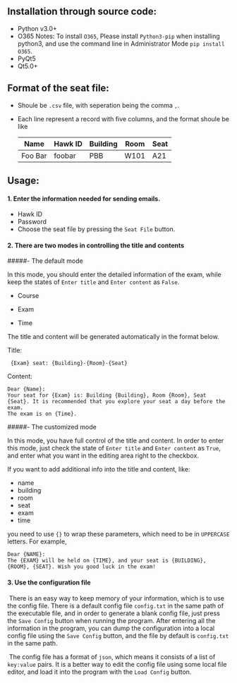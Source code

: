 ## Installation through source code:
- Python v3.0+
- O365
  Notes: To install `O365`, Please install `Python3-pip` when installing python3, and use the command line in Administrator Mode
  `pip install O365`.
- PyQt5
- Qt5.0+

## Format of the seat file:
- Shoule be `.csv` file, with seperation being the comma `,`.
- Each line represent a record with five columns, and the format shoule be like

  | Name    | Hawk ID | Building | Room | Seat |
  | ------- | ------- | -------- | ---- | ---- |
  | Foo Bar | foobar  | PBB      | W101 | A21  |

## Usage:

#### 1. Enter the information needed for sending emails.

- Hawk ID
- Password
- Choose the seat file by pressing the `Seat File` button.

#### 2. There are two modes in controlling the title and contents
#####- The default mode

   In this mode, you should enter the detailed information of the exam, while keep the states of `Enter title` and `Enter content` as `False`.

   - Course

   - Exam

   - Time

   The title and content will be generated automatically in the format below.

   Title:

     {Exam} seat: {Building}-{Room}-{Seat}

   Content:

````
Dear {Name}:
Your seat for {Exam} is: Building {Building}, Room {Room}, Seat {Seat}. It is recommended that you explore your seat a day before the exam.
The exam is on {Time}. 
````
#####- The customized mode

  In this mode, you have full control of the title and content. In order to enter this mode, just check the state of `Enter title` and `Enter content` as `True`, and enter what you want in the editing area right to the checkbox.


If you want to add additional info into the title and content, like:

- name
- building
- room
- seat
- exam
- time

you need to use `{}` to wrap these parameters, which need to be in `UPPERCASE` letters. For example,

````
Dear {NAME}:
The {EXAM} will be held on {TIME}, and your seat is {BUILDING}, {ROOM}, {SEAT}. Wish you good luck in the exam!
````

#### 3. Use the configuration file

​	There is an easy way to keep memory of your information, which is to use the config file. There is a default config file `config.txt` in the same path of the executable file, and in order to generate a blank config file, just press the `Save Config` button when running the program. After entering all the information in the program, you can dump the configuration into a local config file using the `Save Config` button, and the file by default is `config.txt` in the same path.

​	The config file has a format of `json`, which means it consists of a list of `key:value` pairs. It is a better way to edit the config file using some local file editor, and load it into the program with the `Load Config` button.